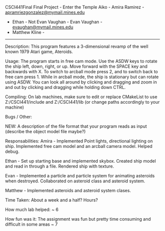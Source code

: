 CSCI441Final Final Project - Enter the Temple
Aiko - Amira Ramirez - apramriezgonzalez@mymail.mines.edu
- Ethan - 
Not Evan Vaughan - Evan Vaughan - evaughan@mymail.mines.edu
- Matthew Kline - 

--------------------------------------------------------------------------

Description:
This program features a 3-dimensional revamp of the well known 1979 Atari game, Ateroids.

Usage:
The program starts in free cam mode. Use the ASDW keys to rotate the ship
left, down, right, or up. Move forward with the SPACE key and backwards
with X. To switch to arcball mode press 2, and to switch back to free cam
press 1. While in arcball mode, the ship is stationary but can rotate using
ASDW. You can look all around by clicking and dragging and zoom in and out
by clicking and dragging while holding down CTRL. 

Compiling:
On lab machines, make sure to edit or replace CMakeList to use 
Z:/CSCI441/include and Z:/CSCI441/lib (or change paths accordingly to 
your machine)  

Bugs / Other:


NEW: A description of the file format that your program reads as input
(describe the object model file maybe?)

Responsabilities:
Amira - Implemented Point lights, directional lighting on ship. Implemented
	free cam model and an arcball camera model. Helped debug.

Ethan - Set up starting base and implemented skybox. Created ship model and
	read in through a file. Rendered ship with texture.

Evan - Implemented a particle and particle system for animating asteroids
	when destroyed. Collaborated on asteroid class and asteroid system.

Matthew - Implemented asteroids and asteroid system clases.

Time Taken:
About a week and a half? Hours?

How much lab helped:
~ 6

How fun was it:
The assignment was fun but pretty time consuming and difficult in some areas ~ 7 
